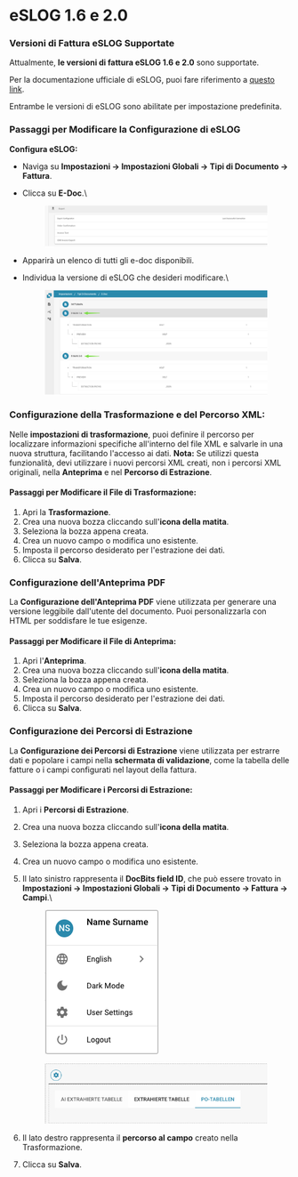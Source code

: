 # eSLOG 1.6 e 2.0

### Versioni di Fattura eSLOG Supportate

Attualmente, **le versioni di fattura eSLOG 1.6 e 2.0** sono supportate.

Per la documentazione ufficiale di eSLOG, puoi fare riferimento a [questo link](https://epos.si/en/eslog).

Entrambe le versioni di eSLOG sono abilitate per impostazione predefinita.

### Passaggi per Modificare la Configurazione di eSLOG

**Configura eSLOG:**

* Naviga su **Impostazioni → Impostazioni Globali → Tipi di Documento → Fattura**.
*   Clicca su **E-Doc**.\


    <figure><img src="../../../../../.gitbook/assets/image (2).png" alt=""><figcaption></figcaption></figure>
* Apparirà un elenco di tutti gli e-doc disponibili.
*   Individua la versione di eSLOG che desideri modificare.\


    <figure><img src="../../../../../.gitbook/assets/image (1) (1) (1).png" alt=""><figcaption></figcaption></figure>

### **Configurazione della Trasformazione e del Percorso XML:**

Nelle **impostazioni di trasformazione**, puoi definire il percorso per localizzare informazioni specifiche all'interno del file XML e salvarle in una nuova struttura, facilitando l'accesso ai dati. **Nota:** Se utilizzi questa funzionalità, devi utilizzare i nuovi percorsi XML creati, non i percorsi XML originali, nella **Anteprima** e nel **Percorso di Estrazione**.

#### **Passaggi per Modificare il File di Trasformazione:**

1. Apri la **Trasformazione**.
2. Crea una nuova bozza cliccando sull'**icona della matita**.
3. Seleziona la bozza appena creata.
4. Crea un nuovo campo o modifica uno esistente.
5. Imposta il percorso desiderato per l'estrazione dei dati.
6. Clicca su **Salva**.

### Configurazione dell'Anteprima PDF

La **Configurazione dell'Anteprima PDF** viene utilizzata per generare una versione leggibile dall'utente del documento. Puoi personalizzarla con HTML per soddisfare le tue esigenze.

#### **Passaggi per Modificare il File di Anteprima:**

1. Apri l'**Anteprima**.
2. Crea una nuova bozza cliccando sull'**icona della matita**.
3. Seleziona la bozza appena creata.
4. Crea un nuovo campo o modifica uno esistente.
5. Imposta il percorso desiderato per l'estrazione dei dati.
6. Clicca su **Salva**.

### Configurazione dei Percorsi di Estrazione

La **Configurazione dei Percorsi di Estrazione** viene utilizzata per estrarre dati e popolare i campi nella **schermata di validazione**, come la tabella delle fatture o i campi configurati nel layout della fattura.

#### **Passaggi per Modificare i Percorsi di Estrazione**:

1. Apri i **Percorsi di Estrazione**.
2. Crea una nuova bozza cliccando sull'**icona della matita**.
3. Seleziona la bozza appena creata.
4. Crea un nuovo campo o modifica uno esistente.
5.  Il lato sinistro rappresenta il **DocBits field ID**, che può essere trovato in **Impostazioni → Impostazioni Globali → Tipi di Documento → Fattura → Campi**.\


    <figure><img src="../../../../../.gitbook/assets/image (2) (1).png" alt=""><figcaption></figcaption></figure>

    <figure><img src="../../../../../.gitbook/assets/image (3).png" alt=""><figcaption></figcaption></figure>
6. Il lato destro rappresenta il **percorso al campo** creato nella Trasformazione.
7. Clicca su **Salva**.
